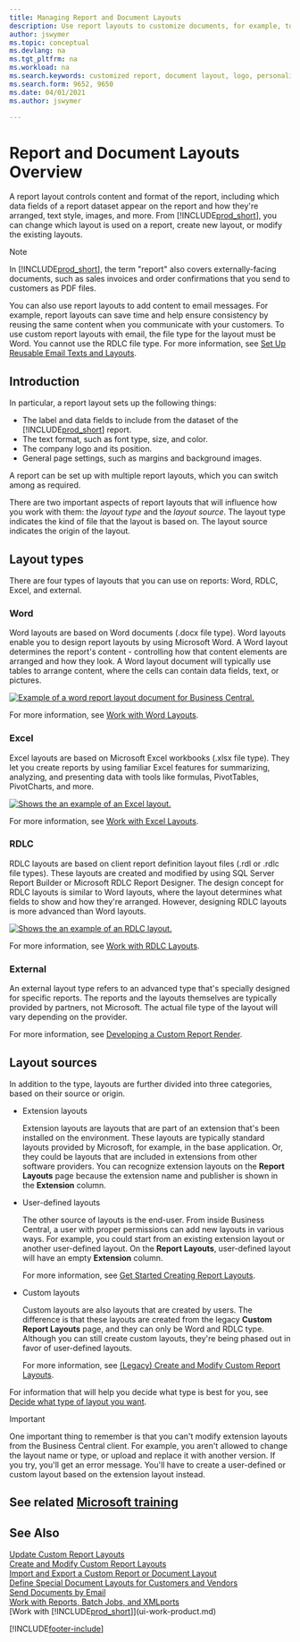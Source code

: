 ```yaml
---
title: Managing Report and Document Layouts
description: Use report layouts to customize documents, for example, to personalize the font, logo, or page settings of PDF files you send to customers.
author: jswymer
ms.topic: conceptual
ms.devlang: na
ms.tgt_pltfrm: na
ms.workload: na
ms.search.keywords: customized report, document layout, logo, personalize
ms.search.form: 9652, 9650
ms.date: 04/01/2021
ms.author: jswymer

---
```

# Report and Document Layouts Overview

A report layout controls content and format of the report, including which data fields of a report dataset appear on the report and how they're arranged, text style, images, and more. From [!INCLUDE[prod_short](includes/prod_short.md)], you can change which layout is used on a report, create new layout, or modify the existing layouts.

> [!NOTE]  
> In [!INCLUDE[prod_short](includes/prod_short.md)], the term "report" also covers externally-facing documents, such as sales invoices and order confirmations that you send to customers as PDF files.

You can also use report layouts to add content to email messages. For example, report layouts can save time and help ensure consistency by reusing the same content when you communicate with your customers. To use custom report layouts with email, the file type for the layout must be Word. You cannot use the RDLC file type. For more information, see [Set Up Reusable Email Texts and Layouts](admin-how-setup-email.md#set-up-reusable-email-texts-and-layouts). 

## Introduction

In particular, a report layout sets up the following things:

* The label and data fields to include from the dataset of the [!INCLUDE[prod_short](includes/prod_short.md)] report.
* The text format, such as font type, size, and color.
* The company logo and its position.
* General page settings, such as margins and background images.

A report can be set up with multiple report layouts, which you can switch among as required. 

<!--You can use one of the built-in report layouts or you can create custom report layouts and assign them to your reports as needed. For more information, see [Create a Custom Report or Document Layout](ui-how-create-custom-report-layout.md).-->

There are two important aspects of report layouts that will influence how you work with them: the *layout type* and the *layout source*. The layout type indicates the kind of file that the layout is based on. The layout source indicates the origin of the layout.

## Layout types

There are four types of layouts that you can use on reports: Word, RDLC, Excel, and external.

### Word

Word layouts are based on Word documents (.docx file type). Word layouts enable you to design report layouts by using Microsoft Word. A Word layout determines the report's content - controlling how that content elements are arranged and how they look. A Word layout document will typically use tables to arrange content, where the cells can contain data fields, text, or pictures.

[![Example of a word report layout document for Business Central.](media/word-layout-overview.png)](media/word-layout-overview.png#lightbox) 

<!--![Example of a word report layout document for Business Central.](media/nav_wordreportlayout_edit_in_word_example.png) -->

For more information, see [Work with Word Layouts](ui-how-add-fields-word-report-layout.md).

### Excel

Excel layouts are based on Microsoft Excel workbooks (.xlsx file type). They let you create reports by using familiar Excel features for summarizing, analyzing, and presenting data with tools like formulas, PivotTables, PivotCharts, and more.

[![Shows the an example of an Excel layout.](media/excel-layout-2.png)](media/excel-layout-2.png#lightbox)

For more information, see [Work with Excel Layouts](ui-excel-report-layouts.md).

### RDLC

RDLC layouts are based on client report definition layout files (.rdl or .rdlc file types). These layouts are created and modified by using SQL Server Report Builder or Microsoft RDLC Report Designer. The design concept for RDLC layouts is similar to Word layouts, where the layout determines what fields to show and how they're arranged. However, designing RDLC layouts is more advanced than Word layouts.

[![Shows the an example of an RDLC layout.](media/rdlc-layout-overview.png)](media/rdlc-layout-overview.png#lightbox)

For more information, see [Work with RDLC Layouts](ui-rdlc-report-layouts.md).

### External

An external layout type refers to an advanced type that's specially designed for specific reports. The reports and the layouts themselves are typically provided by partners, not Microsoft. The actual file type of the layout will vary depending on the provider.

For more information, see [Developing a Custom Report Render](/dynamics365/business-central/dev-itpro/developer/devenv-report-custom-render).

## Layout sources

In addition to the type, layouts are further divided into three categories, based on their source or origin.

* Extension layouts

   Extension layouts are layouts that are part of an extension that's been installed on the environment. These layouts are typically standard layouts provided by Microsoft, for example, in the base application. Or, they could be layouts that are included in extensions from other software providers. You can recognize extension layouts on the **Report Layouts** page because the extension name and publisher is shown in the **Extension** column.

* User-defined layouts

   The other source of layouts is the end-user. From inside Business Central, a user with proper permissions can add new layouts in various ways. For example, you could start from an existing extension layout or another user-defined layout. On the **Report Layouts**, user-defined layout will have an empty **Extension** column.

   For more information, see [Get Started Creating Report Layouts](ui-get-started-layouts.md).

* Custom layouts

  Custom layouts are also layouts that are created by users. The difference is that these layouts are created from the legacy **Custom Report Layouts** page, and they can only be Word and RDLC type. Although you can still create custom layouts, they're being phased out in favor of user-defined layouts.

  For more information, see [(Legacy) Create and Modify Custom Report Layouts](ui-how-create-custom-report-layout.md).

For information that will help you decide what type is best for you, see [Decide what type of layout you want](ui-get-started-layouts.md#decide).

> [!IMPORTANT]
> One important thing to remember is that you can't modify extension layouts from the Business Central client. For example, you aren't allowed to change the layout name or type, or upload and replace it with another version. If you try, you'll get an error message. You'll have to create a user-defined or custom layout based on the extension layout instead.

<!--
### Built-in and custom report layouts



[!INCLUDE[prod_short](includes/prod_short.md)] includes several built-in layouts. Built-in layouts are predefined layouts that are designed for specific reports. [!INCLUDE[prod_short](includes/prod_short.md)] reports will have a built-in layout as either an RDLC report layout, Word report layout, or in some cases both. You can’t modify a built-in report layout from [!INCLUDE[prod_short](includes/prod_short.md)] but you use them as a starting point for building your own custom report layouts.

Custom layouts are report layouts that you design to change the appearance of a report. You typically create a custom layout based on a built-in layout, but you can create them from scratch or from a copy of an existing custom layout. Custom layouts enable you to have multiple layouts for the same report, which you switch among as needed. For example, you can have different layouts for each [!INCLUDE[prod_short](includes/prod_short.md)] company, or you can have different layouts for the same company for specific occasions or events, like a special campaign or holiday season.


Deciding on whether to use a Word, Excel, or RDLC layout type will depend on how you want the generated report to look and your knowledge of tools for creating the layouts, like Word, Excel, and SQL Server Report Builder.

* The general design concepts for Word and RDLC layouts are similar. However each type has certain design features that affect how the generated report appears in [!INCLUDE[prod_short](includes/prod_short.md)]. This means that the same report might look different when using the Word report layout compared to the RDLC report layout.

* The process for setting up Word, Excel, and RDLC report layouts on reports is the same. The main difference is in the way you modify the layouts. Word and especially Excel layouts are typically easier to create and modify than RDLC report layouts because you use Word and Excel. RDLC report layouts are modified by using SQL Server Report builder, which targets more advanced users.

* Not all reports and document have a dataset that is optimized for use with an Excel layout. For example, aggregations and complex calculations work best with RDLC or Word layouts. The same is true for documents.

For information about how to switch the layout currently used on a report, see [Set the Layout Used by a Report](ui-set-report-layout.md).

-->



## See related [Microsoft training](/training/modules/change-documents-dynamics-365-business-central/index)

## See Also

[Update Custom Report Layouts](ui-update-report-layouts.md)  
[Create and Modify Custom Report Layouts](ui-how-create-custom-report-layout.md)  
[Import and Export a Custom Report or Document Layout](ui-how-import-and-export-report-layout.md)  
[Define Special Document Layouts for Customers and Vendors](ui-define-customer-vendor-document-layouts.md)  
[Send Documents by Email](ui-how-send-documents-email.md)  
[Work with Reports, Batch Jobs, and XMLports](ui-work-report.md)  
[Work with [!INCLUDE[prod_short](includes/prod_short.md)]](ui-work-product.md)  


[!INCLUDE[footer-include](includes/footer-banner.md)]
